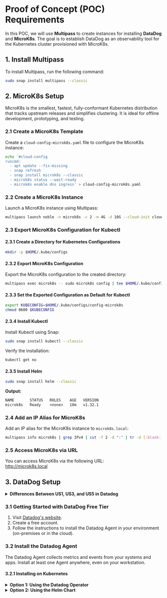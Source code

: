 # Proof of Concept (POC) Requirements

In this POC, we will use **Multipass** to create instances for installing **DataDog** and **MicroK8s**. The goal is to establish DataDog as an observability tool for the Kubernetes cluster provisioned with MicroK8s.

## 1. Install Multipass

To install Multipass, run the following command:

```bash
sudo snap install multipass --classic
```

## 2. MicroK8s Setup

MicroK8s is the smallest, fastest, fully-conformant Kubernetes distribution that tracks upstream releases and simplifies clustering. It is ideal for offline development, prototyping, and testing.

### 2.1 Create a MicroK8s Template

Create a `cloud-config-microk8s.yaml` file to configure the MicroK8s instance:

```bash
echo '#cloud-config
runcmd:
  - apt update --fix-missing
  - snap refresh
  - snap install microk8s --classic
  - microk8s status --wait-ready
  - microk8s enable dns ingress' > cloud-config-microk8s.yaml
```

### 2.2 Create a MicroK8s Instance

Launch a MicroK8s instance using Multipass:

```bash
multipass launch noble -n microk8s -c 2 -m 4G -d 10G --cloud-init cloud-config-microk8s.yaml
```

### 2.3 Export MicroK8s Configuration for Kubectl

#### 2.3.1 Create a Directory for Kubernetes Configurations

```bash
mkdir -p $HOME/.kube/configs
```

#### 2.3.2 Export MicroK8s Configuration

Export the MicroK8s configuration to the created directory:

```bash
multipass exec microk8s -- sudo microk8s config | tee $HOME/.kube/configs/config-microk8s
```

#### 2.3.3 Set the Exported Configuration as Default for Kubectl

```bash
export KUBECONFIG=$HOME/.kube/configs/config-microk8s
chmod 0600 $KUBECONFIG
```

#### 2.3.4 Install Kubectl

Install Kubectl using Snap:

```bash
sudo snap install kubectl --classic
```

Verify the installation:

```bash
kubectl get no
```

#### 2.3.5 Install Helm

```bash
sudo snap install helm --classic
```

**Output:**

```txt
NAME       STATUS   ROLES    AGE   VERSION
microk8s   Ready    <none>   10m   v1.32.1
```

### 2.4 Add an IP Alias for MicroK8s

Add an IP alias for the MicroK8s instance to `microk8s.local`:

```bash
multipass info microk8s | grep IPv4 | cut -f 2 -d ":" | tr -d [:blank:] | sed 's/$/     microk8s.local/' | sudo tee -a /etc/hosts
```

### 2.5 Access MicroK8s via URL

You can access MicroK8s via the following URL:  
<http://microk8s.local>

## 3. DataDog Setup

<details>
<summary><b>Differences Between US1, US3, and US5 in Datadog</b></summary>

In Datadog, **US1**, **US3**, and **US5** refer to different **regions (endpoints)** where data is processed and stored. These regions are designed to serve customers in specific geographic locations or to meet compliance requirements. Below are the main differences:

---

### **US1 (US Region - Default)**

- **Endpoint**: `https://datadoghq.com`
- **Description**: The primary and default Datadog region for customers in the United States.
- **Data Residency**: Data is stored and processed in the United States.
- **Use Case**: Ideal for customers who do not have specific data residency requirements outside the US.
- **Performance**: Best performance for users and applications located in the US.

---

### **US3 (US3 Region)**

- **Endpoint**: `https://us3.datadoghq.com`
- **Description**: A separate Datadog region, also located in the United States, but isolated from US1.
- **Data Residency**: Data is stored and processed in the United States, but in a different infrastructure than US1.
- **Use Case**: Designed for customers who need isolation from the primary US1 region, often for compliance, regulatory, or organizational reasons.
- **Performance**: Similar to US1 for users and applications in the US.

---

### **US5 (US5 Region)**

- **Endpoint**: `https://us5.datadoghq.com`
- **Description**: Another isolated Datadog region in the United States, distinct from US1 and US3.
- **Data Residency**: Data is stored and processed in the United States, but in a separate infrastructure.
- **Use Case**: Used by customers who require additional isolation or have specific compliance needs that cannot be met by US1 or US3.
- **Performance**: Comparable to US1 and US3 for users and applications in the US.

---

### Key Differences:

| Feature         | US1                    | US3                        | US5                        |
| --------------- | ---------------------- | -------------------------- | -------------------------- |
| **Endpoint**    | `datadoghq.com`        | `us3.datadoghq.com`        | `us5.datadoghq.com`        |
| **Location**    | US (Primary)           | US (Isolated)              | US (Isolated)              |
| **Use Case**    | Default US region      | Compliance/isolation needs | Additional isolation needs |
| **Performance** | Optimized for US users | Optimized for US users     | Optimized for US users     |

---

### How to Choose the Right Region:

- **US1**: Use this region if you do not have specific compliance or isolation requirements.
- **US3/US5**: Use these regions if you need isolated infrastructure to meet compliance, regulatory, or organizational requirements.

---

### Note:

- Data and configurations are **not shared** between these regions. If you switch regions, you will need to set up your Datadog environment (dashboards, monitors, etc.) separately.
- Ensure that data ingestion and API calls are directed to the correct endpoint for your chosen region.

[Getting Started with Datadog Sites](https://docs.datadoghq.com/getting_started/site/)

</details>

### 3.1 Getting Started with DataDog Free Tier

1. Visit [Datadog's website](https://www.datadoghq.com).
2. Create a free account.
3. Follow the instructions to install the Datadog Agent in your environment (on-premises or in the cloud).

### 3.2 Install the Datadog Agent

The Datadog Agent collects metrics and events from your systems and apps. Install at least one Agent anywhere, even on your workstation.

#### 3.2.1 Installing on Kubernetes

<details>
<summary><b>Option 1: Using the Datadog Operator</b></summary>

The Datadog Operator is a way to deploy the Datadog Agent on Kubernetes and OpenShift. It simplifies deployment and reduces the risk of misconfiguration.

##### 3.2.1.1 Install the Datadog Operator

Install the Datadog Operator in the current namespace:

```bash
helm repo add datadog https://helm.datadoghq.com
helm install datadog-operator datadog/datadog-operator
kubectl create secret generic datadog-secret --from-literal api-key="YOUR_API-KEY"
```

##### 3.2.1.2 Configure `datadog-agent.yaml`

To configure the Datadog Agent on AKS, Openshift, and TKG distributions refer to [Kubernetes distributions documentation](https://docs.datadoghq.com/containers/kubernetes/distributions/?tab=operator).

Configure the Datadog Agent for your Kubernetes distribution:

```bash
echo 'apiVersion: "datadoghq.com/v2alpha1"
kind: "DatadogAgent"
metadata:
  name: "datadog"
spec:
  global:
    clusterName: "microk8s"
    site: "us5.datadoghq.com"
    credentials:
      apiSecret:
        secretName: "datadog-secret"
        keyName: "api-key"
  features:
    apm:
      instrumentation:
        enabled: true
        libVersions:
          java: "1"
          dotnet: "3"
          python: "2"
          js: "5"
    logCollection:
      enabled: true
      containerCollectAll: true
    asm:
      threats:
        enabled: true
      sca:
        enabled: true
      iast:
        enabled: true
    cws:
      enabled: true
    usm:
      enabled: true
    npm:
      enabled: true' | tee datadog-agent.yaml
```

##### 3.2.1.3 Deploy the Datadog Agent

Apply the configuration:

```bash
kubectl apply -f datadog-agent.yaml
```

##### 3.2.1.4 Confirm Agent Installation

Query the pods to confirm the installation:

```bash
kubectl get pods -l app.kubernetes.io/component=agent
kubectl get pods -l app.kubernetes.io/managed-by=datadog-operator
```

</details>

<details>
<summary><b>Option 2: Using the Helm Chart</b></summary>

You can use the Datadog Helm chart to install the Datadog Agent across all nodes in your cluster via a DaemonSet.

##### 3.2.2.1 Add the Datadog Helm Repository

```bash
helm repo add datadog https://helm.datadoghq.com
helm repo update
kubectl create secret generic datadog-secret --from-literal api-key="YOUR_API-KEY"
```

##### 3.2.2.2 Configure `datadog-values.yaml`

To configure the Datadog Agent on AKS, Openshift, and TKG distributions refer to [Kubernetes distributions documentation](https://docs.datadoghq.com/containers/kubernetes/distributions/?tab=helm).

Configure the Datadog Agent for your Kubernetes distribution:

```bash
echo 'datadog:
  apiKeyExistingSecret: "datadog-secret"
  site: "us5.datadoghq.com"
  apm:
    instrumentation:
      enabled: true
      libVersions:
        java: "1"
        dotnet: "3"
        python: "2"
        js: "5"
  logs:
    enabled: true
    containerCollectAll: true
  asm:
    threats:
      enabled: true
    sca:
      enabled: true
    iast:
      enabled: true
  securityAgent:
    runtime:
      enabled: true
  serviceMonitoring:
    enabled: true
  networkMonitoring:
    enabled: true' | tee datadog-values.yaml
```

##### 3.2.2.3 Deploy the Datadog Agent

Install the Datadog Agent using Helm:

```bash
helm install datadog-agent -f datadog-values.yaml datadog/datadog
```

##### 3.2.2.4 Confirm Agent Installation

Query the pods to confirm the installation:

```bash
kubectl get pods -l app.kubernetes.io/component=agent
kubectl get pods -l app.kubernetes.io/managed-by=Helm
```

</details>
